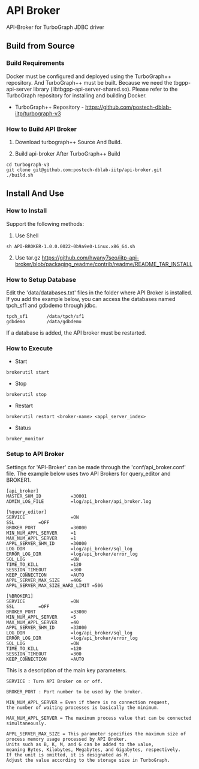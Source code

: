 # API Broker
API-Broker for TurboGraph JDBC driver 

## Build from Source
### Build Requirements
Docker must be configured and deployed using the TurboGraph++ repository.
And TurboGraph++ must be built.
Because we need the tbgpp-api-server library (libtbgpp-api-server-shared.so).
Please refer to the TurboGraph repository for installing and building Docker.

- TurboGraph++ Repository - https://github.com/postech-dblab-iitp/turbograph-v3

### How to Build API Broker

1. Download turbograph++ Source And Build.

2. Build api-broker After TurboGraph++ Build
```
cd turbograph-v3
git clone git@github.com:postech-dblab-iitp/api-broker.git
./build.sh 
```

## Install And Use
### How to Install
Support the following methods:

1. Use Shell
```
sh API-BROKER-1.0.0.0022-0b9a9e0-Linux.x86_64.sh
```

2. Use tar.gz
https://github.com/hwany7seo/iitp-api-broker/blob/packaging_readme/contrib/readme/README_TAR_INSTALL


### How to Setup Database
Edit the 'data/databases.txt' files in the folder where API Broker is installed. 
If you add the example below, you can access the databases named tpch_sf1 and gdbdemo through jdbc.
```
tpch_sf1       /data/tpch/sf1
gdbdemo        /data/gdbdemo
```
If a database is added, the API broker must be restarted.

### How to Execute
- Start
```
brokerutil start
```
- Stop
```
brokerutil stop
```
- Restart
```
brokerutil restart <broker-name> <appl_server_index>
```
- Status
```
broker_monitor
```

### Setup to API Broker
Settings for 'API-Broker' can be made through the 'conf/api_broker.conf' file.
The example below uses two API Brokers for query_editor and BROKER1.
```
[api_broker]
MASTER_SHM_ID           =30001
ADMIN_LOG_FILE          =log/api_broker/api_broker.log

[%query_editor]
SERVICE                 =ON
SSL         =OFF
BROKER_PORT             =30000
MIN_NUM_APPL_SERVER     =1
MAX_NUM_APPL_SERVER     =1
APPL_SERVER_SHM_ID      =30000
LOG_DIR                 =log/api_broker/sql_log
ERROR_LOG_DIR           =log/api_broker/error_log
SQL_LOG                 =ON
TIME_TO_KILL            =120
SESSION_TIMEOUT         =300
KEEP_CONNECTION         =AUTO
APPL_SERVER_MAX_SIZE    =40G
APPL_SERVER_MAX_SIZE_HARD_LIMIT =50G

[%BROKER1]
SERVICE                 =ON
SSL         =OFF
BROKER_PORT             =33000
MIN_NUM_APPL_SERVER     =5
MAX_NUM_APPL_SERVER     =40
APPL_SERVER_SHM_ID      =33000
LOG_DIR                 =log/api_broker/sql_log
ERROR_LOG_DIR           =log/api_broker/error_log
SQL_LOG                 =ON
TIME_TO_KILL            =120
SESSION_TIMEOUT         =300
KEEP_CONNECTION         =AUTO
```

This is a description of the main key parameters.
```
SERVICE : Turn API Broker on or off.

BROKER_PORT : Port number to be used by the broker.

MIN_NUM_APPL_SERVER = Even if there is no connection request, 
the number of waiting processes is basically the minimum.

MAX_NUM_APPL_SERVER = The maximum process value that can be connected simultaneously.

APPL_SERVER_MAX_SIZE = This parameter specifies the maximum size of process memory usage processed by API Broker. 
Units such as B, K, M, and G can be added to the value, 
meaning Bytes, Kilobytes, Megabytes, and Gigabytes, respectively. 
If the unit is omitted, it is designated as M.
Adjust the value according to the storage size in TurboGraph.
```
